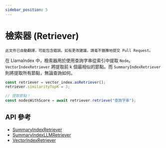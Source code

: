 ```yaml
---
sidebar_position: 5
---
```


# 檢索器 (Retriever)

`此文件已自動翻譯，可能包含錯誤。如有更改建議，請毫不猶豫地提交 Pull Request。`

在 LlamaIndex 中，檢索器用於使用查詢字串從索引中提取 `Node`。`VectorIndexRetriever` 將提取前 k 個最相似的節點。而 `SummaryIndexRetriever` 則將提取所有節點，無論查詢如何。

```typescript
const retriever = vector_index.asRetriever();
retriever.similarityTopK = 3;

// 提取節點！
const nodesWithScore = await retriever.retrieve("查詢字串");
```

## API 參考

- [SummaryIndexRetriever](../../api/classes/SummaryIndexRetriever.md)
- [SummaryIndexLLMRetriever](../../api/classes/SummaryIndexLLMRetriever.md)
- [VectorIndexRetriever](../../api/classes/VectorIndexRetriever.md)
